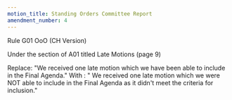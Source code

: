 ```yaml
---
motion_title: Standing Orders Committee Report
amendment_number: 4
---
```


Rule G01 OoO (CH Version)

Under the section of A01 titled Late Motions (page 9)

Replace: "We received one late motion which we have been able to include in the Final Agenda."
With : " We received one late motion which we were NOT able to include in the Final Agenda as it didn't meet the criteria for inclusion."
